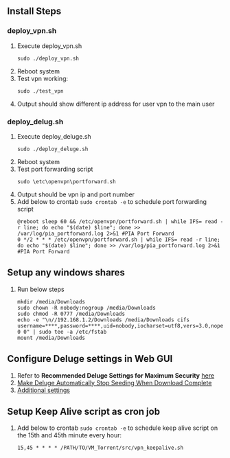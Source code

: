 ## Install Steps

### deploy_vpn.sh
1. Execute deploy_vpn.sh 
    ```
    sudo ./deploy_vpn.sh
    ````
2. Reboot system
3. Test vpn working: 
    ```
    sudo ./test_vpn
    ```
4. Output should show different ip address for user vpn to the main user

### deploy_delug.sh
1. Execute deploy_deluge.sh 
    ```
    sudo ./deploy_deluge.sh
    ```
2. Reboot system
3. Test port forwarding script
    ```
    sudo \etc\openvpn\portforward.sh
    ```
4. Output should be vpn ip and port number
5. Add below to crontab `sudo crontab -e` to schedule port forwarding script
    ```
    @reboot sleep 60 && /etc/openvpn/portforward.sh | while IFS= read -r line; do echo "$(date) $line"; done >> /var/log/pia_portforward.log 2>&1 #PIA Port Forward
    0 */2 * * * /etc/openvpn/portforward.sh | while IFS= read -r line; do echo "$(date) $line"; done >> /var/log/pia_portforward.log 2>&1 #PIA Port Forward
    ```

## Setup any windows shares
1. Run below steps
    ```
    mkdir /media/Downloads
    sudo chown -R nobody:nogroup /media/Downloads
    sudo chmod -R 0777 /media/Downloads
    echo -e "\n//192.168.1.2/Downloads /media/Downloads cifs username=****,password=****,uid=nobody,iocharset=utf8,vers=3.0,noperm 0 0" | sudo tee -a /etc/fstab
    mount /media/Downloads
    ```

## Configure Deluge settings in Web GUI

1. Refer to **Recommended Deluge Settings for Maximum Security** [here](https://www.htpcguides.com/configure-deluge-for-vpn-split-tunneling-ubuntu-16-04/)
2. [Make Deluge Automatically Stop Seeding When Download Complete](https://www.htpcguides.com/make-deluge-automatically-stop-seeding-download-complete/)
3. [Additional settings](https://github.com/so3n/VM_Torrent/tree/master/doc/img)

## Setup Keep Alive script as cron job

1. Add below to crontab `sudo crontab -e` to schedule keep alive script on the 15th and 45th minute every hour:
    ```
    15,45 * * * * /PATH/TO/VM_Torrent/src/vpn_keepalive.sh
    ```


